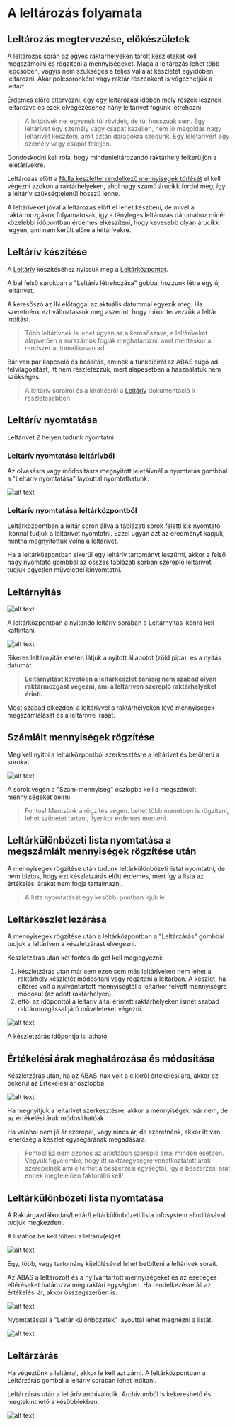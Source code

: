 # A leltározás folyamata

## Leltározás megtervezése, előkészületek

A leltározás során az egyes raktárhelyeken tárolt készleteket kell megszámolni és rögzíteni a mennyiségeket.
Maga a leltározás lehet több lépcsőben, vagyis nem szükséges a teljes vállalat készletét egyidőben leltározni. Akár polcsoronként vagy raktár részenként is végezhetjük a leltárt.

Érdemes előre eltervezni, egy egy leltározási időben mely részek lesznek leltározva és ezek elvégézéséhez hány leltárívet fogunk létrehozni.

> A leltárívek ne legyenek túl rövidek, de túl hosszúak sem. Egy leltárívet egy személy vagy csapat kezeljen, nem jó megoldás nagy leltárívet készíteni, amit aztán darabokra szedünk. Egy leletárívért egy személy vagy csapat feleljen.

Gondoskodni kell róla, hogy mindenleltározandó raktárhely felkerüljön a leletárívekre.

Leltározás előtt a [Nulla készlettel rendelkező mennyiségek törlését](../nulla-keszlettel-rendelkezo-mennyisegek-torlese.md) el kell végezni azokon a raktárhelyeken, ahol nagy számú árucikk fordul meg, így a leltárív szükségtelenül hosszú lenne.

A leltáríveket jóval a leltározás előtt el lehet készíteni, de mivel a raktármozgások folyamatosak, így a tényleges leltározás dátumához minél közelebbi időpontban érdemes elkészíteni, hogy kevesebb olyan árucikk legyen, ami nem került előre a leltárívekre.

## Leltárív készítése

A [Leltárív](leltariv.md) készítéséhez nyissuk meg a [Leltárközpontot](leltarkozpont.md).

A bal felső sarokban a "Leltárív létrehozása" gobbal hozzunk létre egy új leltárívet.

A keresőszó az IN előtaggal az aktuális dátummal egyezik meg. Ha szeretnénk ezt változtassuk meg aszerint, hogy mikor tervezzük a leltár indítást.

> Több leltárívnek is lehet ugyan az a keresőszava, a leltáríveket alapvetően a sorszámuk fogják meghatározni, amit mentéskor a rendszer automatikusan ad.

Bár van pár kapcsoló és beállítás, aminek a funkcióiről az ABAS súgó ad felvilágosítást, itt nem részletezzük, mert alapesetben a használatuk nem szükséges.

> A leltárív sorairól és a kitöltésről a [Leltárív](leltariv.md) dokumentáció ír részletesebben.

## Leltárív nyomtatása

Leltárívet 2 helyen tudunk nyomtatni

### Leltárív nyomtatása leltárívből

Az olvasásra vagy módosításra megnyitott leletáívnél a nyomtatás gombbal a "Leltárív nyomtatása" layouttal nyomtathatunk.

![alt text](image-7.png)

### Leltárív nyomtatása leltárközpontból

Leltárközpontban a leltár soron állva a táblázati sorok feletti kis nyomtató ikonnal tudjuk a leltárívet nyomtatni. Ezzel ugyan azt az eredményt kapjuk, mintha megnyitottuk volna a leltárívet.

Ha a leltárküzpontban sikerül egy leltárív tartományt leszűrni, akkor a felső nagy nyomtató gombbal az összes táblázati sorban szereplő leltárívet tudjuk egyetlen művelettel kinyomtatni.

## Leltárnyitás

![alt text](image-8.png)

A leltárközpontban a nyitandó leltárív sorában a Leltárnyitás ikonra kell kattintani.

![alt text](image-9.png)

Sikeres leltárnyitás esetén látjuk a nyitott állapotot (zöld pipa), és a nyitás dátumát

> **Leltárnyitást követően a leltárkészlet zárásig nem szabad olyan raktármozgást végezni, ami a leltáríven szereplő raktárhelyeket érinti.**

Most szabad elkezdeni a leltárívvel a raktárhelyeken lévő mennyiségek megszámlálását és a leltárívre írását.

## Számlált mennyiségek rögzítése

Meg kell nyitni a leltárközpontból szerkesztésre a leltárívet és betölteni a sorokat.

![alt text](image-10.png)

A sorok végén a "Szám-mennyiség" oszlopba kell a megszámolt mennyiségeket beírni.

> Fontos! Mentsünk a rögzítés végén. Lehet több menetben is rögzíteni, lehet szünetet tartani, ilyenkor érdemes menteni.

## Leltárkülönbözeti lista nyomtatása a megszámlált mennyiségek rögzítése után

A mennyiségek rögzítése után tudunk leltárkülönbözeti listát nyomtatni, de nem biztos, hogy ezt készletzárás előtt érdemes, mert így a lista az értékelési árakat nem fogja tartalmazni. 

> A lista nyomtatását egy későbbi pontban írjuk le.

## Leltárkészlet lezárása

A mennyiségek rögzítése után a leltárközpontban a "Leltárzárás" gombbal tudjuk a leltáríven a készletzárást elvégezni.

Készletzárás után két fontos dolgot kell megjegyezni:
1. készletzárás után már sem ezen sem más leltáríveken nem lehet a raktárhely készletét módosítani vagy rögzíteni a leltárban. A készlet, ha eltérés volt a nyilvántartott mennyiségtől a leltárkor felvett mennyiségre módosul (az adott raktárhelyen).
2. ettől az időponttól a leltárív által érintett raktárhelyeken ismét szabad raktármozgással járó műveleteket végezni.

![alt text](image-11.png)

A készletzárás időpontja is látható

## Értékelési árak meghatározása és módosítása

Készletzárás után, ha az ABAS-nak volt a cikkről értékelési ára, akkor ez bekerül az Értékelési ár oszlopba.

![alt text](image-12.png)

Ha megnyitjuk a leltárívet szerkesztésre, akkor a mennyiségek már nem, de az értékelési árak módosíthatóak.

Ha valahol nem jó ár szerepel, vagy nincs ár, de szeretnénk, akkor itt van lehetőség a készlet egységárának megadására.

> Fontos! Ez nem azonos az árlistában szereplő árral minden esetben. Vegyük figyelembe, hogy itt raktáregységre vonatkoztatott árak szerepelnek ami eltérhet a beszerzési egységtől, így a beszerzési árat ennek megfelelően faktorálni kell!

## Leltárkülönbözeti lista nyomtatása

A Raktárgazdálkodás/Leltár/Leltárkülönbözeti lista infosystem elindításával tudjuk megkezdeni.

A listához be kell tölteni a leltárív(ek)et.

![alt text](image-13.png)

Egy, több, vagy tartomány kijelölésével lehet betölteni a leltárívek sorait.

Az ABAS a leltározott és a nyilvántartott mennyiségeket és az esetleges eltéréseket határozza meg raktári egységben. Ha rendelkezésre áll az értékelési ár, akkor összegszerűen is.

![alt text](image-14.png)

Nyomtatással a "Leltár különbözetek" layouttal lehet megnézni a listát.

![alt text](image-15.png)


## Leltárzárás

Ha végeztünk a leltárral, akkor le kell azt zárni. A leltárközpontban a Leltárzárás gombal a leltárív sorában lehet indítani.

Leltárzárás után a leltárív archiválódik. Archívumból is kekereshető és megtekinthető a későbbiekben.

![alt text](image-16.png)

